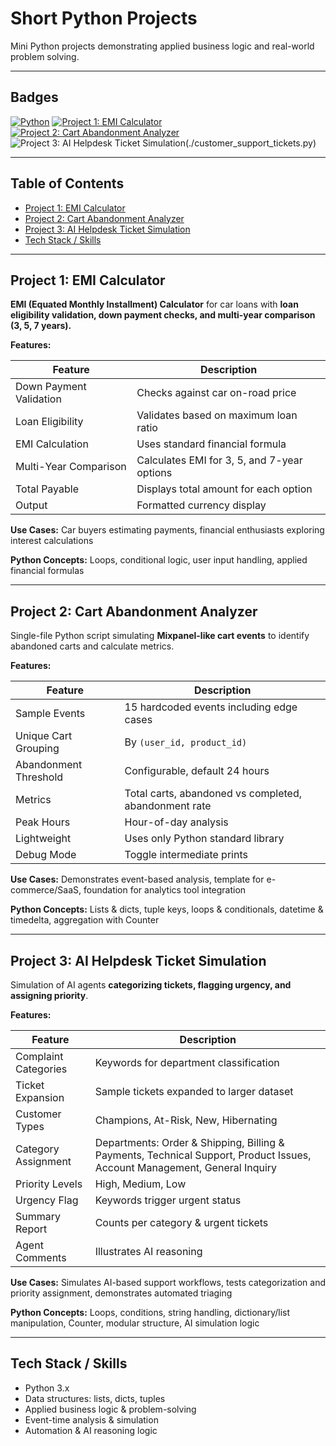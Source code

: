 # Short Python Projects

Mini Python projects demonstrating applied business logic and real-world problem solving.

---

## Badges
[![Python](https://img.shields.io/badge/Python-3.10-blue)](https://www.python.org/)
[![Project 1: EMI Calculator](https://img.shields.io/badge/EMI_Calculator-Completed-brightgreen)](./emi_calculator.py)
[![Project 2: Cart Abandonment Analyzer](https://img.shields.io/badge/Cart_Abandonment_Analyzer-Completed-brightgreen)](./cart_abandonment_analyzer.py)
![Project 3: AI Helpdesk Ticket Simulation](https://img.shields.io/badge/AI_Helpdesk-Completed-brightgreen)(./customer_support_tickets.py)

---

## Table of Contents
- [Project 1: EMI Calculator](#project-1-emi-calculator)
- [Project 2: Cart Abandonment Analyzer](#project-2-cart-abandonment-analyzer)
- [Project 3: AI Helpdesk Ticket Simulation](#project-3-ai-helpdesk-ticket-simulation)
- [Tech Stack / Skills](#tech-stack--skills)

---

## Project 1: EMI Calculator
**EMI (Equated Monthly Installment) Calculator** for car loans with **loan eligibility validation, down payment checks, and multi-year comparison (3, 5, 7 years).**

**Features:**

| Feature | Description |
|---------|-------------|
| Down Payment Validation | Checks against car on-road price |
| Loan Eligibility | Validates based on maximum loan ratio |
| EMI Calculation | Uses standard financial formula |
| Multi-Year Comparison | Calculates EMI for 3, 5, and 7-year options |
| Total Payable | Displays total amount for each option |
| Output | Formatted currency display |

**Use Cases:** Car buyers estimating payments, financial enthusiasts exploring interest calculations  

**Python Concepts:** Loops, conditional logic, user input handling, applied financial formulas  

---

## Project 2: Cart Abandonment Analyzer
Single-file Python script simulating **Mixpanel-like cart events** to identify abandoned carts and calculate metrics.

**Features:**

| Feature | Description |
|---------|-------------|
| Sample Events | 15 hardcoded events including edge cases |
| Unique Cart Grouping | By `(user_id, product_id)` |
| Abandonment Threshold | Configurable, default 24 hours |
| Metrics | Total carts, abandoned vs completed, abandonment rate |
| Peak Hours | Hour-of-day analysis |
| Lightweight | Uses only Python standard library |
| Debug Mode | Toggle intermediate prints |

**Use Cases:** Demonstrates event-based analysis, template for e-commerce/SaaS, foundation for analytics tool integration  

**Python Concepts:** Lists & dicts, tuple keys, loops & conditionals, datetime & timedelta, aggregation with Counter  

---

## Project 3: AI Helpdesk Ticket Simulation
Simulation of AI agents **categorizing tickets, flagging urgency, and assigning priority**.

**Features:**

| Feature | Description |
|---------|-------------|
| Complaint Categories | Keywords for department classification |
| Ticket Expansion | Sample tickets expanded to larger dataset |
| Customer Types | Champions, At-Risk, New, Hibernating |
| Category Assignment | Departments: Order & Shipping, Billing & Payments, Technical Support, Product Issues, Account Management, General Inquiry |
| Priority Levels | High, Medium, Low |
| Urgency Flag | Keywords trigger urgent status |
| Summary Report | Counts per category & urgent tickets |
| Agent Comments | Illustrates AI reasoning |

**Use Cases:** Simulates AI-based support workflows, tests categorization and priority assignment, demonstrates automated triaging  

**Python Concepts:** Loops, conditions, string handling, dictionary/list manipulation, Counter, modular structure, AI simulation logic  

---

## Tech Stack / Skills
- Python 3.x  
- Data structures: lists, dicts, tuples  
- Applied business logic & problem-solving  
- Event-time analysis & simulation  
- Automation & AI reasoning logic
